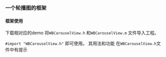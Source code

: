 ### 一个轮播图的框架

#### 框架使用

下载相对应的demo  将`WBCarouselView.h` 和`WBCarouselView.m` 文件导入工程。



`#import "WBCarouselView.h"` 即可使用。 其用法和功能 在`WBCarouselView.h`文件中有提示

